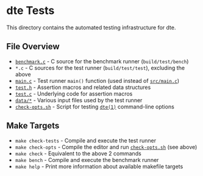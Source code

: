 dte Tests
=========

This directory contains the automated testing infrastructure for dte.

File Overview
-------------

* [`benchmark.c`] - C source for the benchmark runner (`build/test/bench`)
* `*.c` - C sources for the test runner (`build/test/test`), excluding the above
* [`main.c`] - Test runner `main()` function (used instead of [`src/main.c`])
* [`test.h`] - Assertion macros and related data structures
* [`test.c`] - Underlying code for assertion macros
* [`data/*`] - Various input files used by the test runner
* [`check-opts.sh`] - Script for testing [`dte(1)`] command-line options

Make Targets
------------

* `make check-tests` - Compile and execute the test runner
* `make check-opts` - Compile the editor and run [`check-opts.sh`][] (see above)
* `make check` - Equivalent to the above 2 commands
* `make bench` - Compile and execute the benchmark runner
* `make help` - Print more information about available makefile targets


[`benchmark.c`]: benchmark.c
[`main.c`]: main.c
[`src/main.c`]: ../src/main.c
[`test.h`]: test.h
[`test.c`]: test.c
[`data/*`]: data/
[`check-opts.sh`]: check-opts.sh
[`dte(1)`]: https://craigbarnes.gitlab.io/dte/dte.html
